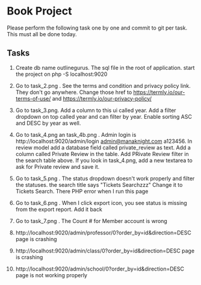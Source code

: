 # Book Project

Please perform the following task one by one and commit to git per task. This must all be done today.

## Tasks

1. Create db name outlinegurus. The sql file in the root of application. start the project on php -S localhost:9020

2. Go to task_2.png . See the terms and condition and privacy policy link. They don't go anywhere. Change those href to https://termly.io/our-terms-of-use/ and https://termly.io/our-privacy-policy/

3. Go to task_3.png. Add a column to this ui called year. Add a filter dropdown on top called year and can filter by year. Enable sorting ASC and DESC by year as well.

4. Go to task_4.png an task_4b.png . Admin login is http://localhost:9020/admin/login admin@manaknight.com a123456. In review model add a database field called private_review as text. Add a column called Private Review in the table. Add PRivate Review filter in the search table above. If you look in task_4.png, add a new textarea to ask for Private review and save it.

5. Go to task_5.png . The status dropdown doesn't work properly and filter the statuses. the search title says "Tickets Searchzzz"
   Change it to Tickets Search. There PHP error when I run this page

6. Go to task_6.png . When I click export icon, you see status is missing from the export report. Add it back

7. Go to task_7.png . The Count # for Member account is wrong

8. http://localhost:9020/admin/professor/0?order_by=id&direction=DESC page is crashing

9. http://localhost:9020/admin/class/0?order_by=id&direction=DESC page is crashing

10. http://localhost:9020/admin/school/0?order_by=id&direction=DESC page is not working properly
